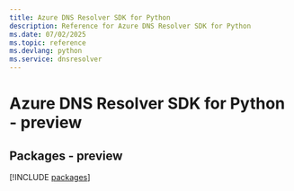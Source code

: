 ```yaml
---
title: Azure DNS Resolver SDK for Python
description: Reference for Azure DNS Resolver SDK for Python
ms.date: 07/02/2025
ms.topic: reference
ms.devlang: python
ms.service: dnsresolver
---
```

# Azure DNS Resolver SDK for Python - preview
## Packages - preview
[!INCLUDE [packages](dns-resolver-index.md)]